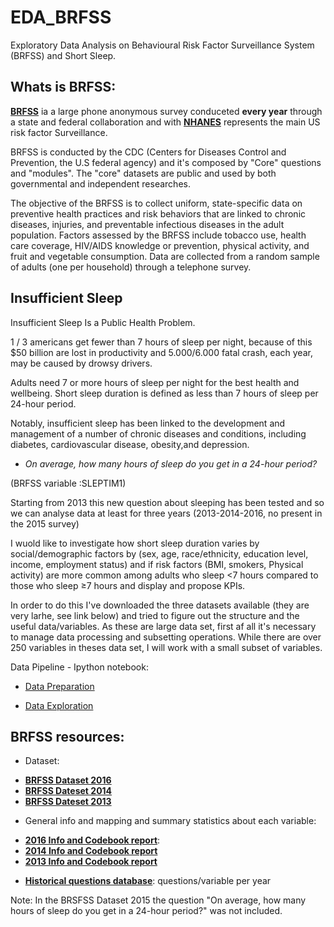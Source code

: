 # EDA_BRFSS
Exploratory Data Analysis on Behavioural Risk Factor Surveillance System (BRFSS) and Short Sleep.

## Whats is BRFSS: 

[**BRFSS**](https://www.cdc.gov/brfss/index.html) ia a large phone anonymous survey conduceted **every year** through a state and federal collaboration and with [**NHANES**](https://www.cdc.gov/nchs/nhanes/index.htm) represents the main US risk factor Surveillance. 

BRFSS is conducted by the CDC (Centers for Diseases Control and Prevention, the U.S federal agency) and it's composed by "Core" questions and "modules". The "core" datasets are public and used by both governmental and independent researches.

The objective of the BRFSS is to collect uniform, state-specific data on preventive health practices and risk behaviors that are linked to chronic diseases, injuries, and preventable infectious diseases in the adult population. Factors assessed by the BRFSS include tobacco use, health care coverage, HIV/AIDS knowledge or prevention, physical activity, and fruit and vegetable consumption. Data are collected from a random sample of adults (one per household) through a telephone survey.

## Insufficient Sleep

Insufficient Sleep Is a Public Health Problem.

1 / 3  americans get fewer than 7 hours of sleep per night, because of this $50 billion are lost in productivity and 5.000/6.000 fatal crash, each year, may be caused by drowsy drivers.

Adults need 7 or more hours of sleep per night for the best health and wellbeing. Short sleep duration is defined as less than 7 hours of sleep per 24-hour period.

Notably, insufficient sleep has been linked to the development and management of a number of chronic diseases and conditions, including diabetes, cardiovascular disease, obesity,and depression.

- *On average, how many hours of sleep do you get in a 24-hour period?*

(BRFSS variable :SLEPTIM1) 

Starting from 2013 this new question about sleeping has been tested and so we can analyse data at least for three years (2013-2014-2016, no present in the 2015 survey)

I wuold like to investigate how short sleep duration varies by social/demographic factors by (sex, age, race/ethnicity, education level, income, employment status) and if risk factors (BMI, smokers, Physical activity) are more common among adults who sleep <7 hours compared to those who sleep ≥7 hours and display and propose KPIs.

In order to do this I've downloaded the three datasets available (they are very larhe, see link below) and tried to figure out the structure and the useful data/variables. As these are large data set, first af all it's necessary to manage data processing and subsetting operations. While there are over 250 variables in theses data set, I will work with a small subset of variables.


Data Pipeline - Ipython notebook: 

 - [Data Preparation](1_BRFSS_DataPreparation.ipynb)
 
 - [Data Exploration](2_BRFSS_DataExploration.ipynb)


## BRFSS resources: 


* Dataset:
 - [**BRFSS Dataset 2016**](https://www.cdc.gov/brfss/annual_data/2016/files/LLCP2016XPT.zip)
 - [**BRFSS Dateset 2014**](http://www.cdc.gov/brfss/annual_data/2014/files/LLCP2014XPT.ZIP)
 - [**BRFSS Dateset 2013**](http://www.cdc.gov/brfss/annual_data/2013/files/LLCP2013XPT.ZIP)

* General info and mapping and summary statistics about each variable:
 - [**2016 Info and Codebook report**](https://www.cdc.gov/brfss/annual_data/annual_2016.html): 
 - [**2014 Info and Codebook report**](https://www.cdc.gov/brfss/annual_data/annual_2014.html)
 - [**2013 Info and Codebook report**](https://www.cdc.gov/brfss/annual_data/annual_2013.html)


* [**Historical questions database**](https://chronicdata.cdc.gov/Behavioral-Risk-Factors/Behavioral-Risk-Factor-Surveillance-System-BRFSS-H/iuq5-y9ct): questions/variable per year

Note: In the BRSFSS Dataset 2015 the question "On average, how many hours of sleep do you get in a 24-hour period?" was not included.
